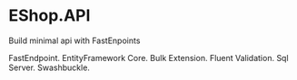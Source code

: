 # EShop.API

Build minimal api with FastEnpoints 

FastEndpoint.
EntityFramework Core.
Bulk Extension.
Fluent Validation.
Sql Server.
Swashbuckle.

